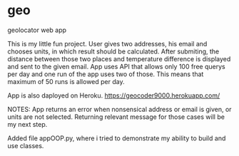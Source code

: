 # geo
geolocator web app

This is my little fun project. User gives two addresses, his email and chooses units, in which result should be calculated. 
After submiting, the distance between those two places and temperature difference is displayed and sent to the given email.
App uses API that allows only 100 free querys per day and one run of the app uses two of those. This means that maximum of 50 runs is allowed per day.

App is also daployed on Heroku. 
https://geocoder9000.herokuapp.com/

NOTES:
App returns an error when nonsensical address or email is given, or units are not selected. Returning relevant message for those cases will be my next step.

Added file appOOP.py, where i tried to demonstrate my ability to build and use classes.
